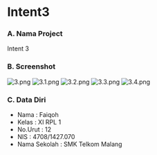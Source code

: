 # Intent3
### A. Nama Project 
Intent 3

### B. Screenshot
![3.png](https://s22.postimg.org/qfyaqn0ht/image.png)
![3.1.png](https://s16.postimg.org/c5jrtnsn9/3_1.png)
![3.2.png](https://s18.postimg.org/pt2ae9349/3_2.png)
![3.3.png](https://s22.postimg.org/scplqc3c1/3_3.png)
![3.4.png](https://s10.postimg.org/5cluq8ru1/3_4.png)

### C. Data Diri
- Nama  : Faiqoh
- Kelas : XI RPL 1
- No.Urut : 12
- NIS   : 4708/1427.070
- Nama Sekolah : SMK Telkom Malang
